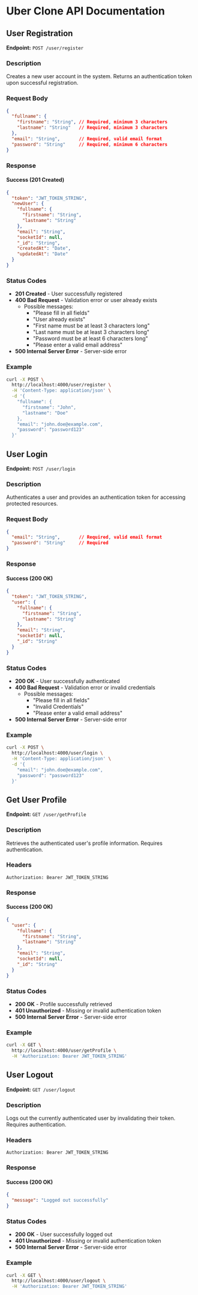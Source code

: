 # Uber Clone API Documentation

## User Registration
**Endpoint:** `POST /user/register`

### Description
Creates a new user account in the system. Returns an authentication token upon successful registration.

### Request Body
```json
{
  "fullname": {
    "firstname": "String", // Required, minimum 3 characters
    "lastname": "String"   // Required, minimum 3 characters
  },
  "email": "String",       // Required, valid email format
  "password": "String"     // Required, minimum 6 characters
}
```

### Response

#### Success (201 Created)
```json
{
  "token": "JWT_TOKEN_STRING",
  "newUser": {
    "fullname": {
      "firstname": "String",
      "lastname": "String"
    },
    "email": "String",
    "socketId": null,
    "_id": "String",
    "createdAt": "Date",
    "updatedAt": "Date"
  }
}
```

### Status Codes
- **201 Created** - User successfully registered
- **400 Bad Request** - Validation error or user already exists
  - Possible messages:
    - "Please fill in all fields"
    - "User already exists" 
    - "First name must be at least 3 characters long"
    - "Last name must be at least 3 characters long"
    - "Password must be at least 6 characters long"
    - "Please enter a valid email address"
- **500 Internal Server Error** - Server-side error

### Example
```bash
curl -X POST \
  http://localhost:4000/user/register \
  -H 'Content-Type: application/json' \
  -d '{
    "fullname": {
      "firstname": "John",
      "lastname": "Doe"
    },
    "email": "john.doe@example.com",
    "password": "password123"
  }'
```

## User Login
**Endpoint:** `POST /user/login`

### Description
Authenticates a user and provides an authentication token for accessing protected resources.

### Request Body
```json
{
  "email": "String",       // Required, valid email format
  "password": "String"     // Required
}
```

### Response

#### Success (200 OK)
```json
{
  "token": "JWT_TOKEN_STRING",
  "user": {
    "fullname": {
      "firstname": "String",
      "lastname": "String"
    },
    "email": "String",
    "socketId": null,
    "_id": "String"
  }
}
```

### Status Codes
- **200 OK** - User successfully authenticated
- **400 Bad Request** - Validation error or invalid credentials
  - Possible messages:
    - "Please fill in all fields"
    - "Invalid Credentials"
    - "Please enter a valid email address"
- **500 Internal Server Error** - Server-side error

### Example
```bash
curl -X POST \
  http://localhost:4000/user/login \
  -H 'Content-Type: application/json' \
  -d '{
    "email": "john.doe@example.com",
    "password": "password123"
  }'
```

## Get User Profile
**Endpoint:** `GET /user/getProfile`

### Description
Retrieves the authenticated user's profile information. Requires authentication.

### Headers
```
Authorization: Bearer JWT_TOKEN_STRING
```

### Response

#### Success (200 OK)
```json
{
  "user": {
    "fullname": {
      "firstname": "String",
      "lastname": "String"
    },
    "email": "String",
    "socketId": null,
    "_id": "String"
  }
}
```

### Status Codes
- **200 OK** - Profile successfully retrieved
- **401 Unauthorized** - Missing or invalid authentication token
- **500 Internal Server Error** - Server-side error

### Example
```bash
curl -X GET \
  http://localhost:4000/user/getProfile \
  -H 'Authorization: Bearer JWT_TOKEN_STRING'
```

## User Logout
**Endpoint:** `GET /user/logout`

### Description
Logs out the currently authenticated user by invalidating their token. Requires authentication.

### Headers
```
Authorization: Bearer JWT_TOKEN_STRING
```

### Response

#### Success (200 OK)
```json
{
  "message": "Logged out successfully"
}
```

### Status Codes
- **200 OK** - User successfully logged out
- **401 Unauthorized** - Missing or invalid authentication token
- **500 Internal Server Error** - Server-side error

### Example
```bash
curl -X GET \
  http://localhost:4000/user/logout \
  -H 'Authorization: Bearer JWT_TOKEN_STRING'
```
